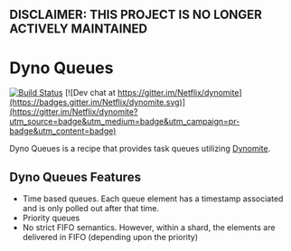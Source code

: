 ## DISCLAIMER: THIS PROJECT IS NO LONGER ACTIVELY MAINTAINED



# Dyno Queues
[![Build Status](https://travis-ci.com/Netflix/dyno-queues.svg)](https://travis-ci.com/Netflix/dyno-queues)
[![Dev chat at https://gitter.im/Netflix/dynomite](https://badges.gitter.im/Netflix/dynomite.svg)](https://gitter.im/Netflix/dynomite?utm_source=badge&utm_medium=badge&utm_campaign=pr-badge&utm_content=badge)
 
Dyno Queues is a recipe that provides task queues utilizing [Dynomite](https://github.com/Netflix/dynomite).
 

## Dyno Queues Features

+ Time based queues.  Each queue element has a timestamp associated and is only polled out after that time.
+ Priority queues
+ No strict FIFO semantics.  However, within a shard, the elements are delivered in FIFO (depending upon the priority) 
